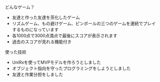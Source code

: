 どんなゲーム？
- 友達と作った友達を茶化したゲーム
- リズムゲーム、もの避けゲーム、ピンボールの三つのゲームを連続でプレイするものになっています
- 各1000点で3000点満点で最後にスコアが表示されます
- 過去のスコアが見れる機能付き

使った技術
- UniRxを使ってMVPモデルを作ろうとしました
- オブジェクト指向を守ったプログラミングをしようとしました
- 友達と作業分担をしました
